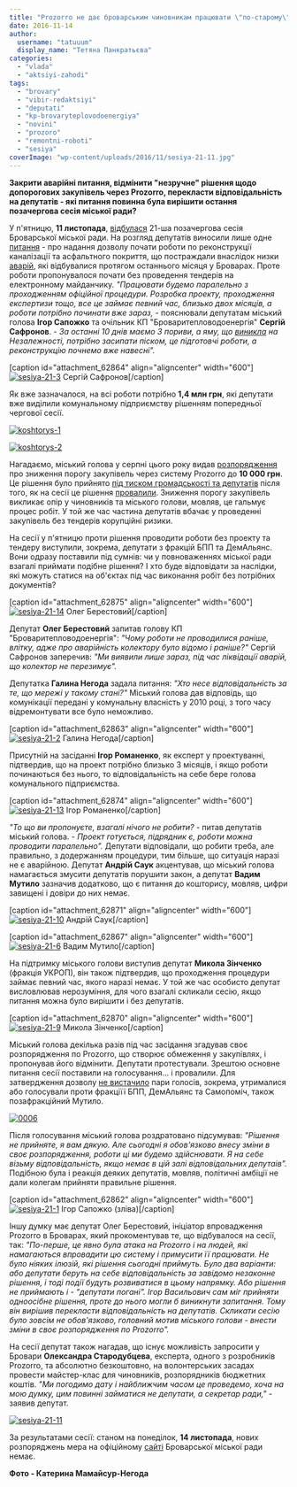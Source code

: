 ```yaml
---
title: "Prozorro не дає броварським чиновникам працювати \"по-старому\" - ФОТО"
date: 2016-11-14
author: 
  username: "tatuuum"
  display_name: "Тетяна Панкратьєва"
categories: 
  - "vlada"
  - "aktsiyi-zahodi"
tags: 
  - "brovary"
  - "vibir-redaktsiyi"
  - "deputati"
  - "kp-brovaryteplovodoenergiya"
  - "novini"
  - "prozoro"
  - "remontni-roboti"
  - "sesiya"
coverImage: "wp-content/uploads/2016/11/sesiya-21-11.jpg"
---
```


**Закрити аварійні питання, відмінити "незручне" рішення щодо допорогових закупівель через Prozorro, перекласти відповідальність на депутатів - які питання повинна була вирішити остання позачергова сесія міської ради?**

У п'ятницю, **11 листопада**, [відбулася](https://mpz.brovary.org/pozachergova-sesiya-deputaty-dadut-dobro-na-remont-kanalizatsiyi-bez-prozorro/) 21-ша позачергова сесія Броварської міської ради. На розгляд депутатів виносили лише одне [питання](http://brovary-rada.gov.ua/documents/26166.html) - про надання дозволу почати роботи по реконструкції каналізації та асфальтного покриття, що постраждали внаслідок низки [аварій](https://mpz.brovary.org/smerdyuchi-kanalizatsijni-stoky-znovu-zavodnyly-vulytsyu-grushevskogo-foto/), які відбувалися протягом останнього місяця у Броварах. Проте роботи пропонувалося почати без проведення тендерів на електронному майданчику. _"Працювати будемо паралельно з проходженням офіційної процедури. Розробка проекту, проходження експертизи тощо, все це займає певний час, близько двох місяців, а роботи потрібно починати вже зараз,_ - пояснювали депутатам міський голова **Ігор Сапожко** та очільник КП "Броваритепловодоенергія" **Сергій Сафронов**. - _За останні 10 днів маємо 3 пориви, а яму, що [виникла](https://mpz.brovary.org/brovary-na-dobu-lyshylys-bez-vody-ta-opalennya-cherez-proryv-kanalizatsijnogo-kolektora-komunalnyky/) на Незалежності, потрібно засипати піском, це підготовчі роботи, а реконструкцію почнемо вже навесні"._

\[caption id="attachment\_62864" align="aligncenter" width="600"\][![sesiya-21-3](https://mpz.brovary.org/wp-content/uploads/2016/11/sesiya-21-3.jpg)](https://mpz.brovary.org/wp-content/uploads/2016/11/sesiya-21-3.jpg) Сергій Сафронов\[/caption\]

Як вже зазначалося, на всі роботи потрібно **1,4 млн грн**, які депутати вже виділили комунальному підприємству рішенням попередньої чергової сесії.

[![koshtorys-1](https://mpz.brovary.org/wp-content/uploads/2016/11/koshtorys-1.jpg)](https://mpz.brovary.org/wp-content/uploads/2016/11/koshtorys-1.jpg)

[![koshtorys-2](https://mpz.brovary.org/wp-content/uploads/2016/11/koshtorys-2.jpg)](https://mpz.brovary.org/wp-content/uploads/2016/11/koshtorys-2.jpg)

Нагадаємо, міський голова у серпні цього року видав [розпорядження](http://brovary-rada.gov.ua/documents/24297.html) про зниження порогу закупівель через систему Prozorro до **10 000 грн**. Це рішення було прийнято [під тиском громадськості та депутатів](https://www.facebook.com/groups/brovary/permalink/1326632880700008/?match=0L%2FRgNC%2B0LfQvtGA0YDQvg%3D%3D) після того, як на сесії це рішення [провалили](https://mpz.brovary.org/17-ta-sesiya-brovarski-deputaty-ne-pryjnyaly-proekt-prozorro-ta-pryjnyaly-i-brovary/). Зниження порогу закупівель викликає опір у чиновників та міського голови, мовляв, це гальмує процес робіт. У той же час частина депутатів вбачає у проведенні закупівель без тендерів корупційні ризики.

На сесії у п'ятницю проти рішення проводити роботи без проекту та тендеру виступили, зокрема, депутати з фракцій БПП та ДемАльянс. Вони одразу поставили під сумнів: чи у повноваженнях міської ради взагалі приймати подібне рішення? І хто буде відповідати за наслідки, які можуть статися на об'єктах під час виконання робіт без потрібних документів?

\[caption id="attachment\_62875" align="aligncenter" width="600"\][![sesiya-21-14](https://mpz.brovary.org/wp-content/uploads/2016/11/sesiya-21-14.jpg)](https://mpz.brovary.org/wp-content/uploads/2016/11/sesiya-21-14.jpg) Олег Берестовий\[/caption\]

Депутат **Олег Берестовий** запитав голову КП "Броваритепловодоенергія": _"Чому роботи не проводилися раніше, влітку, адже про аварійність колектору було відомо і раніше?"_ Сергій Сафронов заперечив: _"Ми виявили лише зараз, під час ліквідації аварій, що колектор не перезимує"._

Депутатка **Галина Негода** задала питання: _"Хто несе відповідальність за те, що мережі у такому стані?"_ Міський голова дав відповідь, що комунікації передані у комунальну власність у 2010 році, з того часу відремонтувати все було неможливо.

\[caption id="attachment\_62863" align="aligncenter" width="600"\][![sesiya-21-2](https://mpz.brovary.org/wp-content/uploads/2016/11/sesiya-21-2.jpg)](https://mpz.brovary.org/wp-content/uploads/2016/11/sesiya-21-2.jpg) Галина Негода\[/caption\]

Присутній на засіданні **Ігор Романенко**, як експерт у проектуванні, підтвердив, що на проект потрібно близько 3 місяців, і якщо роботи починаються без нього, то відповідальність на себе бере голова комунального підприємства.

\[caption id="attachment\_62874" align="aligncenter" width="600"\][![sesiya-21-13](https://mpz.brovary.org/wp-content/uploads/2016/11/sesiya-21-13.jpg)](https://mpz.brovary.org/wp-content/uploads/2016/11/sesiya-21-13.jpg) Ігор Романенко\[/caption\]

_"То що ви пропонуєте, взагалі нічого не робити? -_ питав депутатів міський голова. - _Проект готується, підрядник є, роботи можна проводити паралельно"._ Депутати відповідали, що робити треба, але правильно, з додержанням процедури, тим більше, що ситуація наразі не є аварійною. Депутат **Андрій Саук** акцентував, що міський голова намагається змусити депутатів порушити закон, а депутат **Вадим Мутило** зазначив додатково, що є питання до кошторису, мовляв, цифри завищені і довіри до них немає.

\[caption id="attachment\_62871" align="aligncenter" width="600"\][![sesiya-21-10](https://mpz.brovary.org/wp-content/uploads/2016/11/sesiya-21-10.jpg)](https://mpz.brovary.org/wp-content/uploads/2016/11/sesiya-21-10.jpg) Андрій Саук\[/caption\]

\[caption id="attachment\_62867" align="aligncenter" width="600"\][![sesiya-21-6](https://mpz.brovary.org/wp-content/uploads/2016/11/sesiya-21-6.jpg)](https://mpz.brovary.org/wp-content/uploads/2016/11/sesiya-21-6.jpg) Вадим Мутило\[/caption\]

На підтримку міського голови виступив депутат **Микола Зінченко** (фракція УКРОП), він також підтвердив, що проходження процедури займає певний час, якого наразі немає. У той же час особисто депутат висловлював нерозуміння, для чого взагалі скликали сесію, якщо питання можна було вирішити і без депутатів.

\[caption id="attachment\_62870" align="aligncenter" width="600"\][![sesiya-21-9](https://mpz.brovary.org/wp-content/uploads/2016/11/sesiya-21-9.jpg)](https://mpz.brovary.org/wp-content/uploads/2016/11/sesiya-21-9.jpg) Микола Зінченко\[/caption\]

Міський голова декілька разів під час засідання згадував своє розпорядження по Prozorro, що створює обмеження у закупівлях, і пропонував його відмінити. Депутати протестували. Зрештою основне питання сесії поставили на голосування... і провалили. Для затвердження дозволу [не вистачило](http://brovary-rada.gov.ua/content/rezultati-poimennogo-golosuvannya.html) пари голосів, зокрема, утрималися або голосували проти фракціїї БПП, ДемАльянс та Самопоміч, також позафракційний Мутило.

[![0006](https://mpz.brovary.org/wp-content/uploads/2016/11/0006.jpg)](https://mpz.brovary.org/wp-content/uploads/2016/11/0006.jpg)

Після голосування міський голова роздратовано підсумував: _"Рішення не прийняте, я вам дякую. Але сьогодні я обов'язково внесу зміни в своє розпорядження, роботи ці ми будемо здійснювати. Я на себе візьму відповідальність, якщо немає в цій залі відповідальних депутаів"._ Подібною була і реакція деяких депутатів, мовляв, політичні амбіції не дали колегам прийняти правильне рішення.

\[caption id="attachment\_62862" align="aligncenter" width="600"\][![sesiya-21-1](https://mpz.brovary.org/wp-content/uploads/2016/11/sesiya-21-1.jpg)](https://mpz.brovary.org/wp-content/uploads/2016/11/sesiya-21-1.jpg) Ігор Сапожко (зліва)\[/caption\]

Іншу думку має депутат Олег Берестовий, ініціатор впровадження Prozorro в Броварах, який прокоментував те, що відбувалося на сесії, так: _"По-перше, це явно була атака на Prozorro і на людей, які намагаються впровадити цю систему і примусити її працювати. Не було ніяких ілюзій, які рішення сьогодні приймуть. Було два варіанти: або депутати беруть на себе відповідальність за завідомо незаконне рішення, і тоді події будуть розвиватися в цьому напрямку. Або рішення не приймають і - "депутати погані". Ігор Васильович сам міг прийняти одноосібне рішення, проте до нього могли б виникнути запитання. Тому він вирішив перекласти відповідальність на депутатів. Скликати сесію було зовсім не обов'язково, головний мотив міського голови - внести зміни в своє розпорядження по Prozorro"._

На сесії депутат також нагадав, що існує можливість запросити у Бровари **Олександра Стародубцева**, експерта, одного з розробників Prozorro, та абсолютно безкоштовно, на волонтерських засадах провести майстер-клас для чиновників, розпорядників бюджетних коштів. _"Ми погодимо дату і найближчим часом це проведемо, хоча на мою думку, цим повинні займатися не депутати, а секретар ради,"_ - заявив депутат.

[![sesiya-21-11](https://mpz.brovary.org/wp-content/uploads/2016/11/sesiya-21-11.jpg)](https://mpz.brovary.org/wp-content/uploads/2016/11/sesiya-21-11.jpg)

За результатами сесії: станом на понеділок, **14 листопада**, нових розпоряджень мера на офіційному [сайті](http://brovary-rada.gov.ua/) Броварської міської ради немає.

**Фото - Катерина Мамайсур-Негода**
